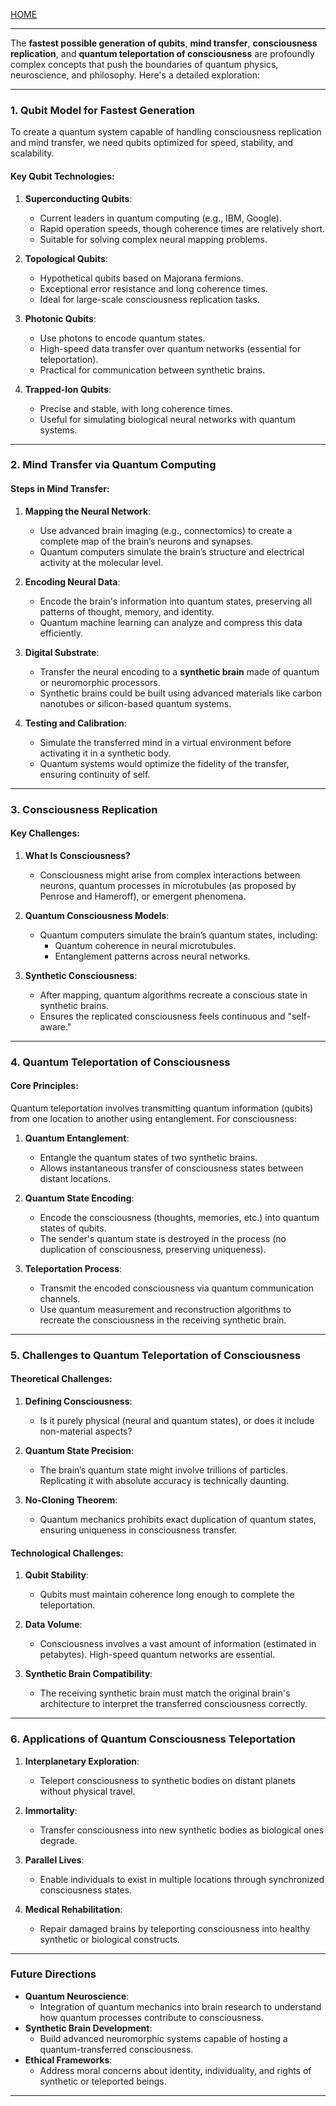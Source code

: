 [HOME](/README.md)    

---   

The **fastest possible generation of qubits**, **mind transfer**, **consciousness replication**, and **quantum teleportation of consciousness** are profoundly complex concepts that push the boundaries of quantum physics, neuroscience, and philosophy. Here's a detailed exploration:

---

### **1. Qubit Model for Fastest Generation**
To create a quantum system capable of handling consciousness replication and mind transfer, we need qubits optimized for speed, stability, and scalability.

#### **Key Qubit Technologies**:
1. **Superconducting Qubits**:
   - Current leaders in quantum computing (e.g., IBM, Google).
   - Rapid operation speeds, though coherence times are relatively short.
   - Suitable for solving complex neural mapping problems.

2. **Topological Qubits**:
   - Hypothetical qubits based on Majorana fermions.
   - Exceptional error resistance and long coherence times.
   - Ideal for large-scale consciousness replication tasks.

3. **Photonic Qubits**:
   - Use photons to encode quantum states.
   - High-speed data transfer over quantum networks (essential for teleportation).
   - Practical for communication between synthetic brains.

4. **Trapped-Ion Qubits**:
   - Precise and stable, with long coherence times.
   - Useful for simulating biological neural networks with quantum systems.

---

### **2. Mind Transfer via Quantum Computing**

#### **Steps in Mind Transfer**:
1. **Mapping the Neural Network**:
   - Use advanced brain imaging (e.g., connectomics) to create a complete map of the brain’s neurons and synapses.
   - Quantum computers simulate the brain’s structure and electrical activity at the molecular level.

2. **Encoding Neural Data**:
   - Encode the brain's information into quantum states, preserving all patterns of thought, memory, and identity.
   - Quantum machine learning can analyze and compress this data efficiently.

3. **Digital Substrate**:
   - Transfer the neural encoding to a **synthetic brain** made of quantum or neuromorphic processors.
   - Synthetic brains could be built using advanced materials like carbon nanotubes or silicon-based quantum systems.

4. **Testing and Calibration**:
   - Simulate the transferred mind in a virtual environment before activating it in a synthetic body.
   - Quantum systems would optimize the fidelity of the transfer, ensuring continuity of self.

---

### **3. Consciousness Replication**

#### **Key Challenges**:
1. **What Is Consciousness?**
   - Consciousness might arise from complex interactions between neurons, quantum processes in microtubules (as proposed by Penrose and Hameroff), or emergent phenomena.

2. **Quantum Consciousness Models**:
   - Quantum computers simulate the brain’s quantum states, including:
     - Quantum coherence in neural microtubules.
     - Entanglement patterns across neural networks.

3. **Synthetic Consciousness**:
   - After mapping, quantum algorithms recreate a conscious state in synthetic brains.
   - Ensures the replicated consciousness feels continuous and "self-aware."

---

### **4. Quantum Teleportation of Consciousness**

#### **Core Principles**:
Quantum teleportation involves transmitting quantum information (qubits) from one location to another using entanglement. For consciousness:

1. **Quantum Entanglement**:
   - Entangle the quantum states of two synthetic brains.
   - Allows instantaneous transfer of consciousness states between distant locations.

2. **Quantum State Encoding**:
   - Encode the consciousness (thoughts, memories, etc.) into quantum states of qubits.
   - The sender's quantum state is destroyed in the process (no duplication of consciousness, preserving uniqueness).

3. **Teleportation Process**:
   - Transmit the encoded consciousness via quantum communication channels.
   - Use quantum measurement and reconstruction algorithms to recreate the consciousness in the receiving synthetic brain.

---

### **5. Challenges to Quantum Teleportation of Consciousness**

#### **Theoretical Challenges**:
1. **Defining Consciousness**:
   - Is it purely physical (neural and quantum states), or does it include non-material aspects?

2. **Quantum State Precision**:
   - The brain’s quantum state might involve trillions of particles. Replicating it with absolute accuracy is technically daunting.

3. **No-Cloning Theorem**:
   - Quantum mechanics prohibits exact duplication of quantum states, ensuring uniqueness in consciousness transfer.

#### **Technological Challenges**:
1. **Qubit Stability**:
   - Qubits must maintain coherence long enough to complete the teleportation.
   
2. **Data Volume**:
   - Consciousness involves a vast amount of information (estimated in petabytes). High-speed quantum networks are essential.

3. **Synthetic Brain Compatibility**:
   - The receiving synthetic brain must match the original brain's architecture to interpret the transferred consciousness correctly.

---

### **6. Applications of Quantum Consciousness Teleportation**
1. **Interplanetary Exploration**:
   - Teleport consciousness to synthetic bodies on distant planets without physical travel.

2. **Immortality**:
   - Transfer consciousness into new synthetic bodies as biological ones degrade.

3. **Parallel Lives**:
   - Enable individuals to exist in multiple locations through synchronized consciousness states.

4. **Medical Rehabilitation**:
   - Repair damaged brains by teleporting consciousness into healthy synthetic or biological constructs.

---

### **Future Directions**
- **Quantum Neuroscience**:
   - Integration of quantum mechanics into brain research to understand how quantum processes contribute to consciousness.
- **Synthetic Brain Development**:
   - Build advanced neuromorphic systems capable of hosting a quantum-transferred consciousness.
- **Ethical Frameworks**:
   - Address moral concerns about identity, individuality, and rights of synthetic or teleported beings.



---   
